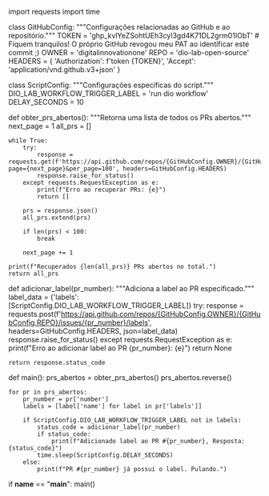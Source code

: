 import requests
import time

class GitHubConfig:
    """Configurações relacionadas ao GitHub e ao repositório."""
    TOKEN = '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' # Fiquem tranquilos! O próprio GitHub revogou meu PAT ao identificar este commit ;)
    OWNER = 'digitalinnovationone'
    REPO = 'dio-lab-open-source'
    HEADERS = {
        'Authorization': f'token {TOKEN}',
        'Accept': 'application/vnd.github.v3+json'
    }

class ScriptConfig:
    """Configurações específicas do script."""
    DIO_LAB_WORKFLOW_TRIGGER_LABEL = 'run dio workflow'
    DELAY_SECONDS = 10

def obter_prs_abertos():
    """Retorna uma lista de todos os PRs abertos."""
    next_page = 1
    all_prs = []

    while True:
        try:
            response = requests.get(f'https://api.github.com/repos/{GitHubConfig.OWNER}/{GitHubConfig.REPO}/pulls?page={next_page}&per_page=100', headers=GitHubConfig.HEADERS)
            response.raise_for_status()
        except requests.RequestException as e:
            print(f"Erro ao recuperar PRs: {e}")
            return []

        prs = response.json()
        all_prs.extend(prs)

        if len(prs) < 100:
            break

        next_page += 1

    print(f"Recuperados {len(all_prs)} PRs abertos no total.")
    return all_prs

def adicionar_label(pr_number):
    """Adiciona a label ao PR especificado."""
    label_data = {'labels': [ScriptConfig.DIO_LAB_WORKFLOW_TRIGGER_LABEL]}
    try:
        response = requests.post(f'https://api.github.com/repos/{GitHubConfig.OWNER}/{GitHubConfig.REPO}/issues/{pr_number}/labels', headers=GitHubConfig.HEADERS, json=label_data)
        response.raise_for_status()
    except requests.RequestException as e:
        print(f"Erro ao adicionar label ao PR {pr_number}: {e}")
        return None

    return response.status_code

def main():
    prs_abertos = obter_prs_abertos()
    prs_abertos.reverse()

    for pr in prs_abertos:
        pr_number = pr['number']
        labels = [label['name'] for label in pr['labels']]

        if ScriptConfig.DIO_LAB_WORKFLOW_TRIGGER_LABEL not in labels:
            status_code = adicionar_label(pr_number)
            if status_code:
                print(f"Adicionado label ao PR #{pr_number}, Resposta: {status_code}")
            time.sleep(ScriptConfig.DELAY_SECONDS)
        else:
            print(f"PR #{pr_number} já possui o label. Pulando.")

if __name__ == "__main__":
    main()
